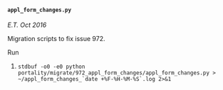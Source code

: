 #### ```appl_form_changes.py```
*E.T. Oct 2016*

Migration scripts to fix issue 972.

Run

1. ```stdbuf -o0 -e0 python portality/migrate/972_appl_form_changes/appl_form_changes.py > ~/appl_form_changes_`date +%F-%H-%M-%S`.log 2>&1```
